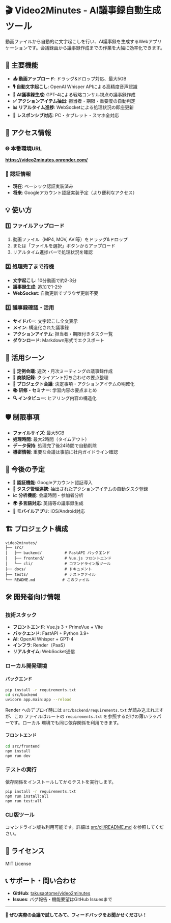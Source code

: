 # 🎬 Video2Minutes - AI議事録自動生成ツール

動画ファイルから自動的に文字起こしを行い、AI議事録を生成するWebアプリケーションです。会議録画から議事録作成までの作業を大幅に効率化できます。

## 🌟 主要機能

- **📤 動画アップロード**: ドラッグ&ドロップ対応、最大5GB
- **🎙️ 自動文字起こし**: OpenAI Whisper APIによる高精度音声認識
- **📝 AI議事録生成**: GPT-4による戦略コンサル視点の議事録作成
- **✅ アクションアイテム抽出**: 担当者・期限・重要度の自動判定
- **📊 リアルタイム進捗**: WebSocketによる処理状況の即座更新
- **📱 レスポンシブ対応**: PC・タブレット・スマホ全対応

## 🔗 アクセス情報

### 🌐 本番環境URL
**https://video2minutes.onrender.com/**

### 🔐 認証情報
- **現在**: ベーシック認証実装済み
- **将来**: Googleアカウント認証実装予定（より便利なアクセス）

## 💡 使い方

### 1️⃣ ファイルアップロード
1. 動画ファイル（MP4, MOV, AVI等）をドラッグ&ドロップ
2. または「ファイルを選択」ボタンからアップロード
3. リアルタイム進捗バーで処理状況を確認

### 2️⃣ 処理完了まで待機
- **文字起こし**: 10分動画で約2-3分
- **議事録生成**: 追加で1-2分
- **WebSocket**: 自動更新でブラウザ更新不要

### 3️⃣ 議事録確認・活用
- **サイドバー**: 文字起こし全文表示
- **メイン**: 構造化された議事録
- **アクションアイテム**: 担当者・期限付きタスク一覧
- **ダウンロード**: Markdown形式でエクスポート

## 🎯 活用シーン

- **📅 定例会議**: 週次・月次ミーティングの議事録作成
- **🤝 商談記録**: クライアント打ち合わせの要点整理
- **💼 プロジェクト会議**: 決定事項・アクションアイテムの明確化
- **📚 研修・セミナー**: 学習内容の要点まとめ
- **🔍 インタビュー**: ヒアリング内容の構造化

## 🛡️ 制限事項

- **ファイルサイズ**: 最大5GB
- **処理時間**: 最大2時間（タイムアウト）
- **データ保持**: 処理完了後24時間で自動削除
- **機密情報**: 重要な会議は事前に社内ガイドライン確認

## 🚀 今後の予定

- **🔐 認証機能**: Googleアカウント認証導入
- **🔗 タスク管理連携**: 抽出されたアクションアイテムの自動タスク登録
- **📈 分析機能**: 会議時間・参加者分析
- **🌍 多言語対応**: 英語等の議事録生成
- **📱 モバイルアプリ**: iOS/Android対応

## 🏗️ プロジェクト構成

```
video2minutes/
├── src/
│   ├── backend/          # FastAPI バックエンド
│   ├── frontend/         # Vue.js フロントエンド
│   └── cli/              # コマンドライン版ツール
├── docs/                 # ドキュメント
├── tests/                # テストファイル
└── README.md            # このファイル
```

## 🛠️ 開発者向け情報

### 技術スタック
- **フロントエンド**: Vue.js 3 + PrimeVue + Vite
- **バックエンド**: FastAPI + Python 3.9+
- **AI**: OpenAI Whisper + GPT-4
- **インフラ**: Render（PaaS）
- **リアルタイム**: WebSocket通信

### ローカル開発環境

#### バックエンド
```bash
pip install -r requirements.txt
cd src/backend
uvicorn app.main:app --reload
```
Render へのデプロイ時には `src/backend/requirements.txt` が読み込まれますが、この
ファイルはルートの `requirements.txt` を参照するだけの薄いラッパーです。ローカル
環境でも同じ依存関係を利用できます。

#### フロントエンド
```bash
cd src/frontend
npm install
npm run dev
```

### テストの実行
依存関係をインストールしてからテストを実行します。
```bash
pip install -r requirements.txt
npm run install:all
npm run test:all
```

### CLI版ツール
コマンドライン版も利用可能です。詳細は [src/cli/README.md](src/cli/README.md) を参照してください。

## 📄 ライセンス

MIT License

## 📞 サポート・問い合わせ

- **GitHub**: [takusaotome/video2minutes](https://github.com/takusaotome/video2minutes)
- **Issues**: バグ報告・機能要望はGitHub Issuesまで

---

**💬 ぜひ実際の会議で試してみて、フィードバックをお聞かせください！** 